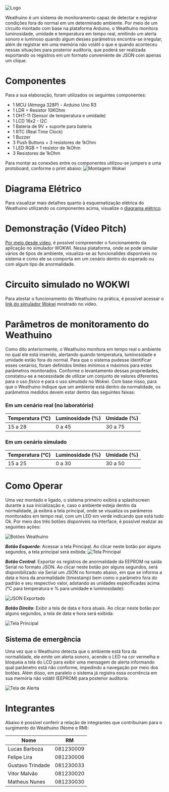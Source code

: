 ![Logo](docs/assets/logo.png)

Weathuino é um sistema de monitoramento capaz de detectar e registrar condições fora do normal em um determinado ambiente. Por meio de um circuito montado com base na plataforma Arduino, o Weathuino monitora luminosidade, umidade e temperatura em tempo real, emitindo um alerta sonoro e luminoso quando algum desses parâmetros encontra-se irregular, além de registrar em uma memória não volátil o que e quando aconteceu nessas situações para posterior auditoria, que poderá ser realizada exportando os registros em um formato conveniente de JSON com apenas um clique.

# Componentes

Para a sua elaboração, foram utilizados os seguintes componentes:

- 1 MCU (Atmega 328P) - Arduino Uno R3
- 1 LDR + Resistor 10KOhm
- 1 DHT-11 (Sensor de temperatura e umidade)
- 1 LCD 16x2 - I2C
- 1 Bateria de 9V + suporte para bateria
- 1 RTC (Real Time Clock)
- 1 Buzzer
- 3 Push Buttons + 3 resistores de 1kOhm
- 1 LED RGB + 1 resistor de 1kOhm
- 3 Resistores de 1kOhm

Para montar as conexões entre os componentes utilizou-se jumpers e uma protoboard, conforme o print abaixo:
![Montagem Wokwi](docs/assets/montagem-wokwi.png)

# Diagrama Elétrico

Para visualizar mais detalhes quanto à esquematização elétrica do Weathuino utilizando os componentes acima, visualize o [diagrama elétrico](docs/assets/esquema-eletrico.pdf).

# Demonstração (Vídeo Pitch)

[Por meio desde vídeo](https://www.youtube.com/watch?v=QCMW-sVKlAM), é possível compreender o funcionamento da aplicação no simulador WOKWI. Nessa plataforma, onde se pode simular vários de tipos de ambiente, visualiza-se as funcionalides disponíveis no sistema e como ele se comporta em um cenário dentro do esperado ou com algum tipo de anormalidade.

# Circuito simulado no WOKWI

Para atestar o funcionamento do Weathuino na prática, é possível acessar o [link do simulador Wokwi](https://wokwi.com/projects/425591438633036801) mostrado no vídeo.

# Parâmetros de monitoramento do Weathuino

Como dito anteriormente, o Weathuino monitora em tempo real o ambiente no qual ele está inserido, alertando quando temperatura, luminosidade e umidade estão fora do normal. Para que o sistema pudesse identificar esses cenários, foram definidos limites mínimos e máximos para estes parâmetros monitorados. Conforme o levantamento dessas propriedades, constatou-se a necessidade de utilizar um conjunto de valores diferentes para o uso *físico* e para o uso *simulado* no Wokwi. Com base nisso, para que o Weathuino indique que um ambiente está dentro da normalidade, os parâmetros medidos devem estar dentro das seguintes faixas:

### Em um cenário real (no laboratório)


| Temperatura (°C) | Luminosidade (%) | Umidade (%) |
| ------------------- | ------------------ | ------------- |
| 15 a 28           | 0 a 45           | 30 a 75     |

### Em um cenário simulado


| Temperatura (°C) | Luminosidade (%) | Umidade (%) |
| ------------------- | ------------------ | ------------- |
| 15 a 25           | 0 a 30           | 30 a 50     |

# Como Operar

Uma vez montado e ligado, o sistema primeiro exibirá a splashscreen durante a sua inicialização e, caso o ambiente esteja dentro da normalidade, já exibirá a tela principal, onde se visualiza os parâmeros monitorados em tempo real, com um LED em verde indicando que está tudo Ok. Por meio dos três botões disponíveis na interface, é possível realizar as seguintes ações:

![Botões Weathuino](docs/assets/botoes.png)

**_Botão Esquerdo_**: Acessar a tela Principal.
Ao clicar neste botão por alguns segundos, a tela principal será exibida:
![Tela Principal](docs/assets/tela-principal.png)

**_Botão Central_**: Exportar os registros de anormalidade da EEPROM na saída Serial no formato JSON.
Ao clicar neste botão por alguns segundos, será disponibilizado via Serial um JSON no formato abaixo, em que se informa a data e hora da anormalidade (timestamp) bem como o parâmetro fora do padrão e seu respectivo valor, adotando as unidades especificadas acima (°C para temperatura e % para umidade e luminosidade):

![JSON Exportado](docs/assets/json-exportado.png)

**_Botão Direito_**: Exibir a tela de data e hora atuais.
Ao clicar neste botão por alguns segundos, a tela de data e hora será exibida:

![Tela Principal](docs/assets/tela-timestamp.png)

## Sistema de emergência

Uma vez que o Weathuino detecta que o ambiente está fora da normalidade, ele emite um alerta sonoro, acende o LED na cor vermelha e bloqueia a tela do LCD para exibir uma mensagem de alerta informando qual parâmetro está não conforme, impedindo a navegação por meio dos botões. Além disso, em paralelo o sistema já registra essa ocorrência em sua memória não volátil (EEPROM) para posterior auditoria.

![Tela de Alerta](docs/assets/tela-alerta.png)

# Integrantes

Abaixo é possível conferir a relação de integrantes que contribuiram para o surgimento do Weathuino (Nome e RM):


| Nome             | RM        |
| ------------------ | ----------- |
| Lucas Barboza    | 081230009 |
| Felipe Lira      | 081230006 |
| Gustavo Trindade | 081230033 |
| Vitor Malvão    | 081230020 |
| Matheus Nunes    | 081230030 |

